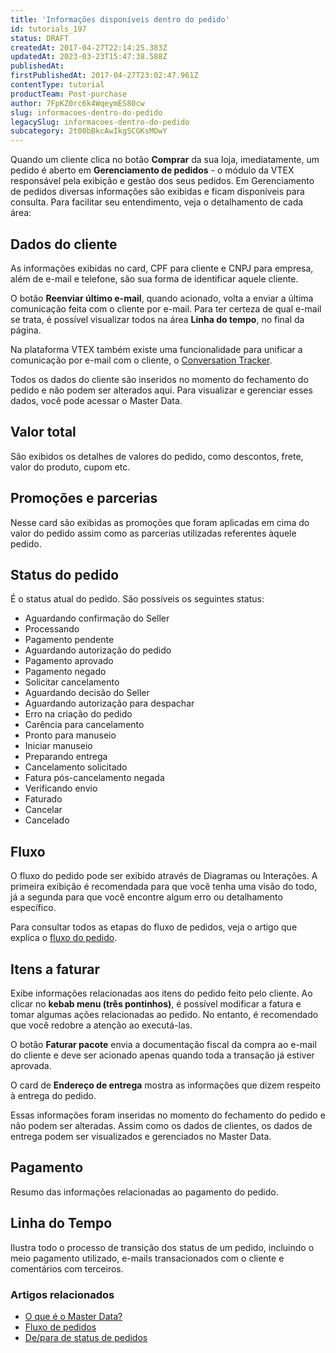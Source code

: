 ```yaml
---
title: 'Informações disponíveis dentro do pedido'
id: tutorials_197
status: DRAFT
createdAt: 2017-04-27T22:14:25.383Z
updatedAt: 2023-03-23T15:47:38.588Z
publishedAt: 
firstPublishedAt: 2017-04-27T23:02:47.961Z
contentType: tutorial
productTeam: Post-purchase
author: 7FpKZ0rc6k4WqeymES80cw
slug: informacoes-dentro-do-pedido
legacySlug: informacoes-dentro-do-pedido
subcategory: 2t00bBkcAwIkgSCGKsMOwY
---
```


Quando um cliente clica no botão __Comprar__ da sua loja, imediatamente, um pedido é aberto em **Gerenciamento de pedidos** - o módulo da VTEX responsável pela exibição e gestão dos seus pedidos. Em Gerenciamento de pedidos diversas informações são exibidas e ficam disponíveis para consulta. Para facilitar seu entendimento, veja o detalhamento de cada área:

## Dados do cliente

As informações exibidas no card, CPF para cliente e CNPJ para empresa, além de e-mail e telefone, são sua forma de identificar aquele cliente.

O botão __Reenviar último e-mail__, quando acionado, volta a enviar a última comunicação feita com o cliente por e-mail. Para ter certeza de qual e-mail se trata, é possível visualizar todos na área  __Linha do tempo__, no final da página.

Na plataforma VTEX também existe uma funcionalidade para unificar a comunicação por e-mail com o cliente, o [Conversation Tracker](/pt/tutorial/conversation-tracker). 

Todos os dados do cliente são inseridos no momento do fechamento do pedido e não podem ser alterados aqui. Para visualizar e gerenciar esses dados, você pode acessar o Master Data.

## Valor total

São exibidos os detalhes de valores do pedido, como descontos, frete, valor do produto, cupom etc.

## Promoções e parcerias 

Nesse card são exibidas as promoções que foram aplicadas em cima do valor do pedido assim como as parcerias utilizadas referentes àquele pedido.

## Status do pedido

É o status atual do pedido. São possíveis os seguintes status:

- Aguardando confirmação do Seller
- Processando
- Pagamento pendente
- Aguardando autorização do pedido
- Pagamento aprovado
- Pagamento negado
- Solicitar cancelamento
- Aguardando decisão do Seller
- Aguardando autorização para despachar
- Erro na criação do pedido
- Carência para cancelamento
- Pronto para manuseio
- Iniciar manuseio
- Preparando entrega
- Cancelamento solicitado
- Fatura pós-cancelamento negada
- Verificando envio
- Faturado
- Cancelar
- Cancelado

## Fluxo

O fluxo do pedido pode ser exibido através de Diagramas ou Interações. A primeira exibição é recomendada para que você tenha uma visão do todo, já a segunda para que você encontre algum erro ou detalhamento específico.

Para consultar todos as etapas do fluxo de pedidos, veja o artigo que explica o [fluxo do pedido](/pt/tutorial/fluxo-de-pedido/). 

## Itens a faturar

Exibe informações relacionadas aos itens do pedido feito pelo cliente. Ao clicar no __kebab menu (três pontinhos)__, é possível modificar a fatura e tomar algumas ações relacionadas ao pedido. No entanto, é recomendado que você redobre a atenção ao executá-las.

O botão __Faturar pacote__ envia a documentação fiscal da compra ao e-mail do cliente e deve ser acionado apenas quando toda a transação já estiver aprovada.

O card de **Endereço de entrega** mostra as informações que dizem respeito à entrega do pedido.

Essas informações foram inseridas no momento do fechamento do pedido e não podem ser alteradas. Assim como os dados de clientes, os dados de entrega podem ser visualizados e gerenciados no Master Data.

## Pagamento

Resumo das informações relacionadas ao pagamento do pedido.

## Linha do Tempo

Ilustra todo o processo de transição dos status de um pedido, incluindo o meio pagamento utilizado, e-mails transacionados com o cliente e comentários com terceiros.

### Artigos relacionados
- [O que é o Master Data?](/pt/tutorial/o-que-e-o-master-data)
- [Fluxo de pedidos](/pt/tutorial/fluxo-de-pedido/)
- [De/para de status de pedidos](/pt/tutorial/tabela-de-status-de-pedidos-oms--frequentlyAskedQuestions_773)
